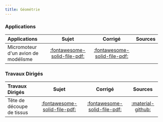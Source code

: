 ```yaml
---
title: Géométrie 
---
```



### Applications 
 
| Applications | Sujet | Corrigé | Sources  | 
| :-------------- | :---: | :-----: | :------: | 
| Micromoteur d'un avion de modélisme | [:fontawesome-solid-file-pdf:](http://xpessoles-cpge.fr/pdf/Cy_12_Ch_01_Application_01_MicroMoteur_Sujet.pdf) | [:fontawesome-solid-file-pdf:](http://xpessoles-cpge.fr/pdf/Cy_12_Ch_01_Application_01_MicroMoteur_Corrige.pdf) | | Joint de cardan | [:fontawesome-solid-file-pdf:](http://xpessoles-cpge.fr/pdf/Cy_12_Ch_01_Application_02_Cardan_Sujet.pdf) | [:fontawesome-regular-file-pdf:](http://xpessoles-cpge.fr/pdf/Cy_12_Ch_01_Application_02_Cardan_Corrige.pdf) | [:material-github:](https://github.com/xpessoles/PSI_Cy_12_Cinematique_Revisions/tree/main/Chapitre_01_Geometrie/Cy_12_Ch_01_Application_02_Cardan) | 

### Travaux Dirigés 
 
| Travaux Dirigés | Sujet | Corrigé | Sources  | 
| :-------------- | :---: | :-----: | :------: | 
| Tête de découpe de tissus | [:fontawesome-solid-file-pdf:](http://xpessoles-cpge.fr/pdf/Cy_12_Ch_01_TD_01_Decoupe_Sujet.pdf) | [:fontawesome-solid-file-pdf:](http://xpessoles-cpge.fr/pdf/Cy_12_Ch_01_TD_01_Decoupe_Corrige.pdf) | [:material-github:](https://github.com/xpessoles/PSI_Cy_12_Cinematique_Revisions/tree/main/Chapitre_01_Geometrie/Cy_12_Ch_01_TD_01_Decoupe) | 




